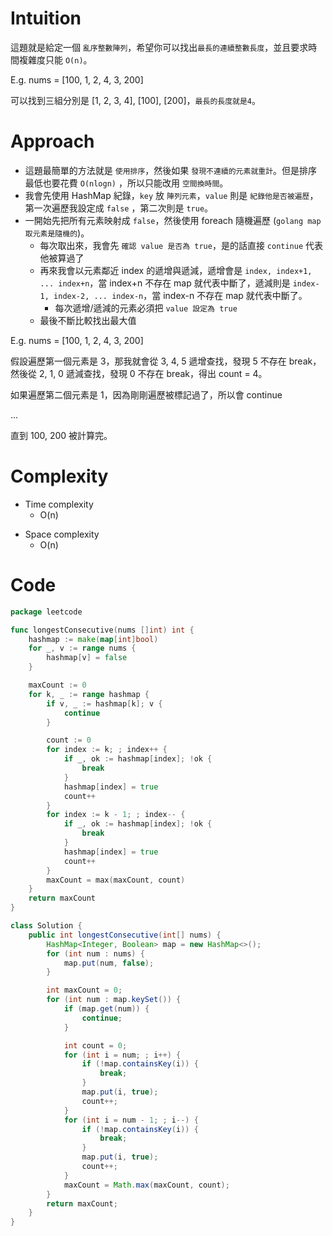 # Intuition

這題就是給定一個 `亂序整數陣列`，希望你可以找出`最長的連續整數長度`，並且要求時間複雜度只能 `O(n)`。

E.g. nums = [100, 1, 2, 4, 3, 200]

可以找到三組分別是 [1, 2, 3, 4], [100], [200]，`最長的長度就是4`。
<!-- Describe your first thoughts on how to solve this problem. -->

# Approach

- 這題最簡單的方法就是 `使用排序`，然後如果 `發現不連續的元素就重計`。但是排序最低也要花費 `O(nlogn)`
  ，所以只能改用 `空間換時間`。
- 我會先使用 HashMap 紀錄，`key` 放 `陣列元素`，`value` 則是 `紀錄他是否被遍歷`，第一次遍歷我設定成 `false`
  ，第二次則是 `true`。
- 一開始先把所有元素映射成 `false`，然後使用 foreach 隨機遍歷 (`golang map 取元素是隨機的`)。
    - 每次取出來，我會先 `確認 value 是否為 true`，是的話直接 `continue` 代表他被算過了
    - 再來我會以元素鄰近 index 的遞增與遞減，遞增會是 `index, index+1, ... index+n`，當 index+n 不存在 map
      就代表中斷了，遞減則是 `index-1, index-2, ... index-n`，當 index-n 不存在 map 就代表中斷了。
        - 每次遞增/遞減的元素必須把 `value 設定為 true`
    - 最後不斷比較找出最大值

E.g. nums = [100, 1, 2, 4, 3, 200]

假設遍歷第一個元素是 3，那我就會從 3, 4, 5 遞增查找，發現 5 不存在 break，然後從 2, 1, 0 遞減查找，發現 0 不存在 break，得出
count = 4。

如果遍歷第二個元素是 1，因為剛剛遍歷被標記過了，所以會 continue

...

直到 100, 200 被計算完。

<!-- Describe your approach to solving the problem. -->

# Complexity

- Time complexity
    - O(n)

<!-- Add your time complexity here, e.g. $$O(n)$$ -->

- Space complexity
    - O(n)

<!-- Add your space complexity here, e.g. $$O(n)$$ -->

# Code

```go
package leetcode

func longestConsecutive(nums []int) int {
	hashmap := make(map[int]bool)
	for _, v := range nums {
		hashmap[v] = false
	}

	maxCount := 0
	for k, _ := range hashmap {
		if v, _ := hashmap[k]; v {
			continue
		}

		count := 0
		for index := k; ; index++ {
			if _, ok := hashmap[index]; !ok {
				break
			}
			hashmap[index] = true
			count++
		}
		for index := k - 1; ; index-- {
			if _, ok := hashmap[index]; !ok {
				break
			}
			hashmap[index] = true
			count++
		}
		maxCount = max(maxCount, count)
	}
	return maxCount
}
```

```java
class Solution {
    public int longestConsecutive(int[] nums) {
        HashMap<Integer, Boolean> map = new HashMap<>();
        for (int num : nums) {
            map.put(num, false);
        }

        int maxCount = 0;
        for (int num : map.keySet()) {
            if (map.get(num)) {
                continue;
            }

            int count = 0;
            for (int i = num; ; i++) {
                if (!map.containsKey(i)) {
                    break;
                }
                map.put(i, true);
                count++;
            }
            for (int i = num - 1; ; i--) {
                if (!map.containsKey(i)) {
                    break;
                }
                map.put(i, true);
                count++;
            }
            maxCount = Math.max(maxCount, count);
        }
        return maxCount;
    }
}
```